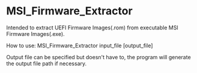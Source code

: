 # MSI_Firmware_Extractor
Intended to extract UEFI Firmware Images(.rom) from executable MSI Firmware Images(.exe).

How to use: 
MSI_Firmware_Extractor input_file [output_file]

Output file can be specified but doesn't have to, the program will generate the output file path if necessary.
